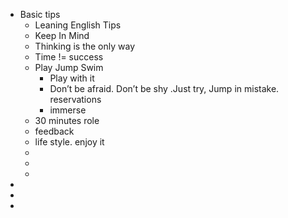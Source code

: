 - Basic tips
	- Leaning English
	  Tips
	- Keep In Mind
	- Thinking is the only way
	- Time != success
	- Play Jump Swim
		- Play with it
		- Don’t  be afraid. Don’t be shy .Just try, Jump in mistake. reservations
		- immerse
	- 30 minutes  role
	- feedback
	- life style. enjoy it
	-
	-
	-
-
-
-